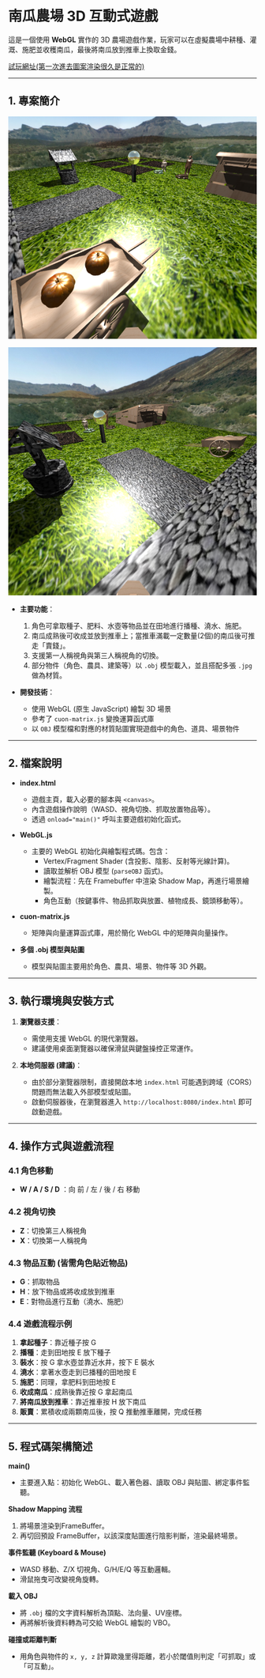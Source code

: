 # 南瓜農場 3D 互動式遊戲

這是一個使用 **WebGL** 實作的 3D 農場遊戲作業，玩家可以在虛擬農場中耕種、灌溉、施肥並收穫南瓜，最後將南瓜放到推車上換取金錢。

[試玩網址(第一次進去圖案渲染很久是正常的)](https://heyimwei.github.io/3D_Interactive_Game/)

---

## 1. 專案簡介

![alt text](screenshot/screenshot.png)

![alt text](screenshot/screenshot2.png)

- **主要功能**：  
  1. 角色可拿取種子、肥料、水壺等物品並在田地進行播種、澆水、施肥。  
  2. 南瓜成熟後可收成並放到推車上；當推車滿載一定數量(2個)的南瓜後可推走「賣錢」。  
  3. 支援第一人稱視角與第三人稱視角的切換。  
  4. 部分物件（角色、農具、建築等）以 `.obj` 模型載入，並且搭配多張 `.jpg` 做為材質。

- **開發技術**：  
  - 使用 WebGL (原生 JavaScript) 繪製 3D 場景  
  - 參考了 `cuon-matrix.js` 變換運算函式庫  
  - 以 `OBJ` 模型檔和對應的材質貼圖實現遊戲中的角色、道具、場景物件

---

## 2. 檔案說明

- **index.html**  
  - 遊戲主頁，載入必要的腳本與 `<canvas>`。  
  - 內含遊戲操作說明（WASD、視角切換、抓取放置物品等）。  
  - 透過 `onload="main()"` 呼叫主要遊戲初始化函式。

- **WebGL.js**  
  - 主要的 WebGL 初始化與繪製程式碼。包含：  
    - Vertex/Fragment Shader (含投影、陰影、反射等光線計算)。  
    - 讀取並解析 OBJ 模型 (`parseOBJ` 函式)。  
    - 繪製流程：先在 Framebuffer 中渲染 Shadow Map，再進行場景繪製。  
    - 角色互動（按鍵事件、物品抓取與放置、植物成長、鏡頭移動等）。

- **cuon-matrix.js**  
  - 矩陣與向量運算函式庫，用於簡化 WebGL 中的矩陣與向量操作。

- **多個 .obj 模型與貼圖**  
  - 模型與貼圖主要用於角色、農具、場景、物件等 3D 外觀。

---

## 3. 執行環境與安裝方式

1. **瀏覽器支援**：  
   - 需使用支援 WebGL 的現代瀏覽器。  
   - 建議使用桌面瀏覽器以確保滑鼠與鍵盤操控正常運作。

2. **本地伺服器 (建議)**：  
   - 由於部分瀏覽器限制，直接開啟本地 `index.html` 可能遇到跨域（CORS）問題而無法載入外部模型或貼圖。  
   - 啟動伺服器後，在瀏覽器進入 `http://localhost:8080/index.html` 即可啟動遊戲。

---

## 4. 操作方式與遊戲流程

### 4.1 角色移動
- **W / A / S / D** ：向 前 / 左 / 後 / 右 移動  

### 4.2 視角切換
- **Z**：切換第三人稱視角  
- **X**：切換第一人稱視角  

### 4.3 物品互動 (皆需角色貼近物品)  
- **G**：抓取物品 
- **H**：放下物品或將收成放到推車  
- **E**：對物品進行互動（澆水、施肥）  

### 4.4 遊戲流程示例
1. **拿起種子**：靠近種子按 G  
2. **播種**：走到田地按 E 放下種子  
3. **裝水**：按 G 拿水壺並靠近水井，按下 E 裝水  
4. **澆水**：拿著水壺走到已播種的田地按 E  
5. **施肥**：同理，拿肥料到田地按 E  
6. **收成南瓜**：成熟後靠近按 G 拿起南瓜  
7. **將南瓜放到推車**：靠近推車按 H 放下南瓜  
8. **販賣**：累積收成兩顆南瓜後，按 Q 推動推車離開，完成任務

---

## 5. 程式碼架構簡述

**main()**  
- 主要進入點：初始化 WebGL、載入著色器、讀取 OBJ 與貼圖、綁定事件監聽。  

**Shadow Mapping 流程**  
1. 將場景渲染到FrameBuffer。  
2. 再切回預設 FrameBuffer，以該深度貼圖進行陰影判斷，渲染最終場景。

**事件監聽 (Keyboard & Mouse)**  
- WASD 移動、Z/X 切視角、G/H/E/Q 等互動邏輯。  
- 滑鼠拖曳可改變視角旋轉。

**載入 OBJ**  
- 將 `.obj` 檔的文字資料解析為頂點、法向量、UV座標。  
- 再將解析後資料轉為可交給 WebGL 繪製的 VBO。

**碰撞或距離判斷**  
- 用角色與物件的 `x, y, z` 計算歐幾里得距離，若小於閾值則判定「可抓取」或「可互動」。

